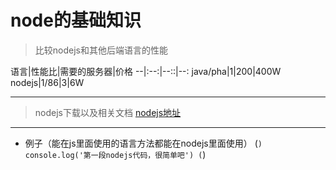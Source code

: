 # node的基础知识

> 比较nodejs和其他后端语言的性能

语言|性能比|需要的服务器|价格
--|:--:|--::|--:
java/pha|1|200|400W
nodejs|1/86|3|6W

---

> nodejs下载以及相关文档
[nodejs地址](https://nodejs.org/en/)

---

* 例子（能在js里面使用的语言方法都能在nodejs里面使用）
(```)
    console.log('第一段nodejs代码，很简单吧')
(```)


